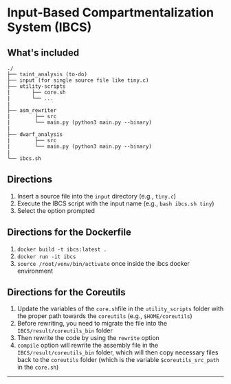 # Input-Based Compartmentalization System (IBCS)

## What's included

```
./
├── taint_analysis (to-do)
├── input (for single source file like tiny.c)
├── utility-scripts
|       ├── core.sh
|       └── ...
|
├── asm_rewriter
|        ├── src 
|        └── main.py (python3 main.py --binary)
|
├── dwarf_analysis
|        ├── src 
|        └── main.py (python3 main.py --binary)
|
└── ibcs.sh
```

## Directions
1) Insert a source file into the `input` directory (e.g., `tiny.c`)
2) Execute the IBCS script with the input name (e.g., `bash ibcs.sh tiny`)
3) Select the option prompted

## Directions for the Dockerfile
1) `docker build -t ibcs:latest . `
2) `docker run -it ibcs`
3) `source /root/venv/bin/activate` once inside the ibcs docker environment

## Directions for the Coreutils
1) Update the variables of the `core.sh`file in the `utility_scripts` folder with the proper path towards the `coreutils` (e.g., `$HOME/coreutils`)
2) Before rewriting, you need to migrate the file into the `IBCS/result/coreutils_bin` folder
3) Then rewrite the code by using the `rewrite` option
4) `compile` option will rewrite the assembly file in the `IBCS/result/coreutils_bin` folder, which will then copy necessary files back to the `coreutils` folder (which is the variable `$coreutils_src_path` in the `core.sh`)
---